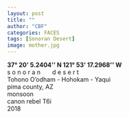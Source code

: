 ```yaml
---
layout: post
title: ""
author: "CBF"
categories: FACES
tags: [Sonoran Desert]
image: mother.jpg
---
```

**37° 20' 5.2404'' N 121° 53' 17.2968'' W**<br>
s o n o r a n &nbsp; &nbsp; &nbsp; d e s e r t <br>
Tohono O’odham - Hohokam - Yaqui <br>
pima county, AZ <br>
monsoon <br>
canon rebel T6i <br>
2018




